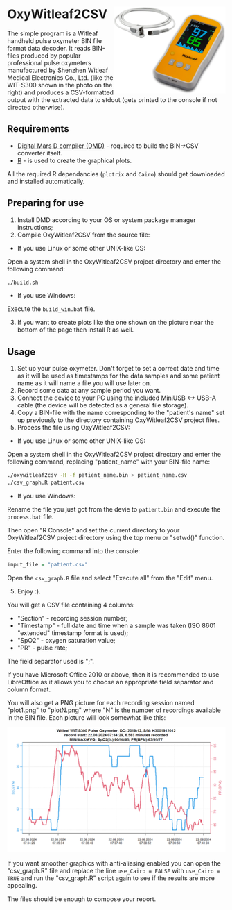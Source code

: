 
# OxyWitleaf2CSV <img src="README_md_pictures/witleaf.png" align="right" height="200" />

The simple program is a Witleaf handheld pulse oxymeter BIN file format data decoder. It reads BIN-files produced by popular professional pulse oxymeters manufactured by Shenzhen Witleaf Medical Electronics Co., Ltd. (like the WIT-S300 shown in the photo on the right) and produces a CSV-formatted output with the extracted data to stdout (gets printed to the console if not directed otherwise).

## Requirements
 - [Digital Mars D compiler (DMD)](https://dlang.org/download.html) - required to build the BIN->CSV converter itself.
 - [R](https://www.r-project.org/) - is used to create the graphical plots.

All the required R dependancies (`plotrix` and `Cairo`) should get downloaded and installed automatically.

## Preparing for use
1) Install DMD according to your OS or system package manager instructions;
2) Compile OxyWitleaf2CSV from the source file:
   
  - If you use Linux or some other UNIX-like OS:
  
  Open a system shell in the OxyWitleaf2CSV project directory and enter the following command:
  ``` bash   
  ./build.sh
  ```
  - If you use Windows:

  Execute the `build_win.bat` file. 

3) If you want to create plots like the one shown on the picture near the bottom of the page then install R as well.
 
## Usage
 1) Set up your pulse oxymeter. Don't forget to set a correct date and time as it will be used as timestamps for the data samples and some patient name as it will name a file you will use later on.
 2) Record some data at any sample period you want.
 3) Connect the device to your PC using the included MiniUSB <-> USB-A cable (the device will be detected as a general file storage).
 4) Copy a BIN-file with the name corresponding to the "patient's name" set up previously to the directory containing OxyWitleaf2CSV project files.
 5) Process the file using OxyWitleaf2CSV:
    
   - If you use Linux or some other UNIX-like OS:

  Open a system shell in the OxyWitleaf2CSV project directory and enter the following command, replacing "patient_name" with your BIN-file name:
   
  ``` bash
  ./oxywitleaf2csv -H -f patient_name.bin > patient_name.csv
  ./csv_graph.R patient.csv
  ```
    
   - If you use Windows: 
  
  Rename the file you just got from the devie to `patient.bin` and execute the `process.bat` file. 
  
  Then open "R Console" and set the current directory to your OxyWitleaf2CSV project directory using the top menu or "setwd()" function. 
  
  Enter the following command into the console:
  ``` R
  input_file = "patient.csv"
  ```
  Open the `csv_graph.R` file and select "Execute all" from the "Edit" menu.
  
 5) Enjoy :).

You will get a CSV file containing 4 columns:
 - "Section" - recording session number;
 - "Timestamp" - full date and time when a sample was taken (ISO 8601 "extended" timestamp format is used);
 - "SpO2" - oxygen saturation value;
 - "PR" - pulse rate;

The field separator used is ";".

If you have Microsoft Office 2010 or above, then it is recommended to use LibreOffice as it allows you to choose an appropriate field separator and column format.

You will also get a PNG picture for each recording session named "plot1.png" to "plotN.png" where "N" is the number of recordings available in the BIN file. Each picture will look somewhat like this:

<div><img src="./README_md_pictures/example_plot.png" width="800em" ></img></div>

If you want smoother graphics with anti-aliasing enabled you can open the "csv_graph.R" file and replace the line ```use_Cairo = FALSE``` with ```use_Cairo = TRUE``` and run the "csv_graph.R" script again to see if the results are more appealing.

The files should be enough to compose your report.

